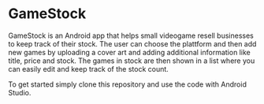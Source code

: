 # GameStock

GameStock is an Android app that helps small videogame resell businesses to keep track
of their stock. The user can choose the plattform and then add new games by uploading
a cover art and adding additional information like title, price and stock. The games
in stock are then shown in a list where you can easily edit and keep track of the stock count.

To get started simply clone this repository and use the code with Android Studio.
